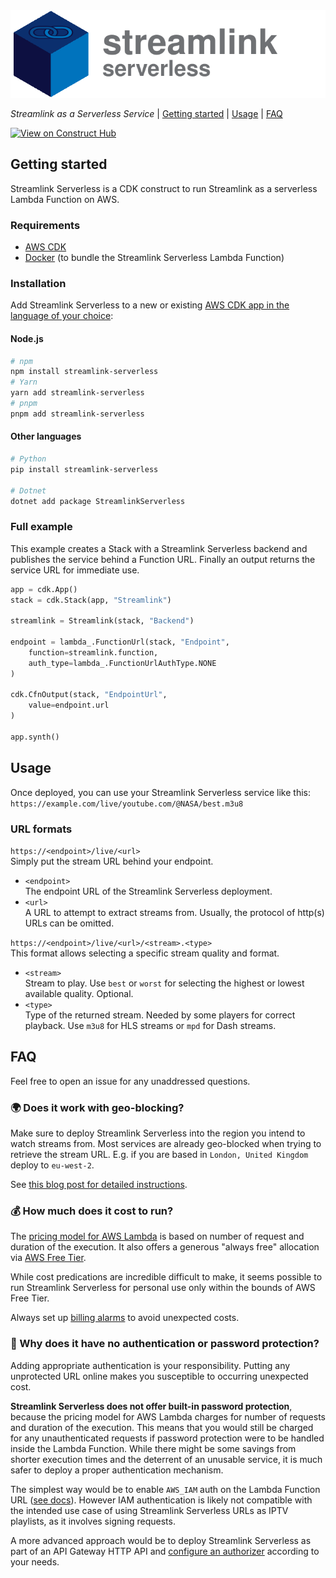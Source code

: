 <picture>
    <source media="(prefers-color-scheme: dark)" srcset="https://raw.githubusercontent.com/mrgrain/streamlink-serverless/main/images/wordmark-dark.svg">
    <source media="(prefers-color-scheme: light)" srcset="https://raw.githubusercontent.com/mrgrain/streamlink-serverless/main/images/wordmark-light.svg">
    <img src="https://raw.githubusercontent.com/mrgrain/streamlink-serverless/main/images/wordmark-dynamic.svg" alt="streamlink-serverless">
</picture>

*Streamlink as a Serverless Service* | [Getting started](#getting-started) |
[Usage](#usage) |
[FAQ](#faq)

[![View on Construct Hub](https://constructs.dev/badge?package=streamlink-serverless)](https://constructs.dev/packages/streamlink-serverless)

## Getting started

Streamlink Serverless is a CDK construct to run Streamlink as a serverless Lambda Function on AWS.

### Requirements

* [AWS CDK](https://docs.aws.amazon.com/cdk/v2/guide/getting_started.html)
* [Docker](https://docs.docker.com/get-docker/) (to bundle the Streamlink Serverless Lambda Function)

### Installation

Add Streamlink Serverless to a new or existing [AWS CDK app in the language of your choice](https://docs.aws.amazon.com/cdk/v2/guide/hello_world.html):

#### Node.js

```sh
# npm
npm install streamlink-serverless
# Yarn
yarn add streamlink-serverless
# pnpm
pnpm add streamlink-serverless
```

#### Other languages

```sh
# Python
pip install streamlink-serverless

# Dotnet
dotnet add package StreamlinkServerless
```

### Full example

This example creates a Stack with a Streamlink Serverless backend and publishes the service behind a Function URL. Finally an output returns the service URL for immediate use.

```python
app = cdk.App()
stack = cdk.Stack(app, "Streamlink")

streamlink = Streamlink(stack, "Backend")

endpoint = lambda_.FunctionUrl(stack, "Endpoint",
    function=streamlink.function,
    auth_type=lambda_.FunctionUrlAuthType.NONE
)

cdk.CfnOutput(stack, "EndpointUrl",
    value=endpoint.url
)

app.synth()
```

## Usage

Once deployed, you can use your Streamlink Serverless service like this:
`https://example.com/live/youtube.com/@NASA/best.m3u8`

### URL formats

`https://<endpoint>/live/<url>`\
Simply put the stream URL behind your endpoint.

* `<endpoint>`\
  The endpoint URL of the Streamlink Serverless deployment.
* `<url>`\
  A URL to attempt to extract streams from.
  Usually, the protocol of http(s) URLs can be omitted.

`https://<endpoint>/live/<url>/<stream>.<type>`\
This format allows selecting a specific stream quality and format.

* `<stream>`\
  Stream to play.
  Use `best` or `worst` for selecting the highest or lowest available quality.
  Optional.
* `<type>`\
  Type of the returned stream. Needed by some players for correct playback.
  Use `m3u8` for HLS streams or `mpd` for Dash streams.

## FAQ

Feel free to open an issue for any unaddressed questions.

### 🌍 Does it work with geo-blocking?

Make sure to deploy Streamlink Serverless into the region you intend to watch streams from. Most services are already geo-blocked when trying to retrieve the stream URL. E.g. if you are based in `London, United Kingdom` deploy to `eu-west-2`.

See [this blog post for detailed instructions](https://bobbyhadz.com/blog/set-region-account-cdk-deploy).

### 💰 How much does it cost to run?

The [pricing model for AWS Lambda](https://aws.amazon.com/lambda/pricing/) is based on number of request and duration of the execution. It also offers a generous "always free" allocation via [AWS Free Tier](https://aws.amazon.com/free/?all-free-tier.sort-by=item.additionalFields.SortRank&all-free-tier.sort-order=asc&awsf.Free%20Tier%20Types=tier%23always-free&awsf.Free%20Tier%20Categories=*all&all-free-tier.q=AWS%2BLambda&all-free-tier.q_operator=AND).

While cost predications are incredible difficult to make, it seems possible to  run Streamlink Serverless for personal use only within the bounds of AWS Free Tier.

Always set up [billing alarms](https://docs.aws.amazon.com/AmazonCloudWatch/latest/monitoring/monitor_estimated_charges_with_cloudwatch.html) to avoid unexpected costs.

### 🔐 Why does it have no authentication or password protection?

Adding appropriate authentication is your responsibility. Putting any unprotected URL online makes you susceptible to occurring unexpected cost.

**Streamlink Serverless does not offer built-in password protection**, because the pricing model for AWS Lambda charges for number of requests and duration of the execution. This means that you would still be charged for any unauthenticated requests if password protection were to be handled inside the Lambda Function. While there might be some savings from shorter execution times and the deterrent of an unusable service, it is much safer to deploy a proper authentication mechanism.

The simplest way would be to enable `AWS_IAM` auth on the Lambda Function URL ([see docs](https://docs.aws.amazon.com/lambda/latest/dg/urls-auth.html#urls-auth-iam)). However IAM authentication is likely not compatible with the intended use case of using Streamlink Serverless URLs as IPTV playlists, as it involves signing requests.

A more advanced approach would be to deploy Streamlink Serverless as part of an API Gateway HTTP API and [configure an authorizer](https://docs.aws.amazon.com/apigateway/latest/developerguide/http-api-access-control.html) according to your needs.
